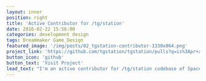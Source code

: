 ```yaml
---
layout: inner
position: right
title: 'Active Contributor for /tg/station'
date: 2016-02-22 15:56:00
categories: development design
tags: Dreammaker Game_Design
featured_image: '/img/posts/02_tgstation-contributor-1330x864.png'
project_link: 'https://github.com/tgstation/tgstation/pulls?q=is%3Apr+author%3ASingul0'
button_icon: 'github'
button_text: 'Visit Project'
lead_text: "I'm an active contributor for /tg/station codebase of Space Station 13. One of the biggest and most active FOSS video game codebase."
---
```


